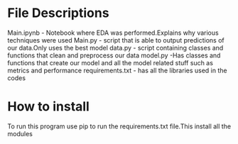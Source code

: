# File Descriptions
Main.ipynb - Notebook where EDA was performed.Explains why various techniques were used
Main.py - script that is able to output predictions of our data.Only uses the best model
data.py - script containing classes and functions that clean and preprocess our data
model.py -Has classes and functions that create our model and all the model related stuff such as metrics and performance
requirements.txt - has all the libraries used in the codes
# How to install
To run this program use pip to run the requirements.txt file.This install all the modules
